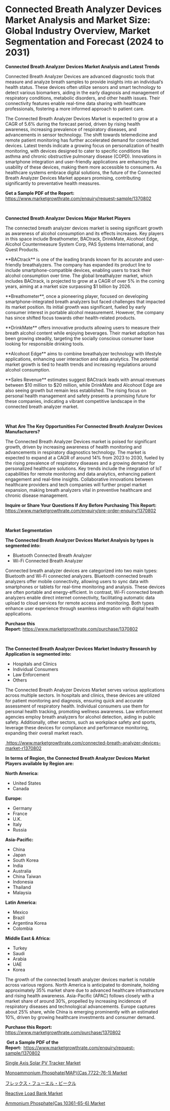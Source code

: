 <p><h1>Connected Breath Analyzer Devices Market Analysis and Market Size: Global Industry Overview, Market Segmentation and Forecast (2024 to 2031)</h1></p><p><strong>Connected Breath Analyzer Devices Market Analysis and Latest Trends</strong></p>
<p><p>Connected Breath Analyzer Devices are advanced diagnostic tools that measure and analyze breath samples to provide insights into an individual’s health status. These devices often utilize sensors and smart technology to detect various biomarkers, aiding in the early diagnosis and management of respiratory conditions, metabolic disorders, and other health issues. Their connectivity features enable real-time data sharing with healthcare professionals, fostering a more informed approach to patient care.</p><p>The Connected Breath Analyzer Devices Market is expected to grow at a CAGR of 5.6% during the forecast period, driven by rising health awareness, increasing prevalence of respiratory diseases, and advancements in sensor technology. The shift towards telemedicine and remote patient monitoring has further accelerated demand for connected devices. Latest trends indicate a growing focus on personalization of health monitoring, with devices designed to cater to specific conditions like asthma and chronic obstructive pulmonary disease (COPD). Innovations in smartphone integration and user-friendly applications are enhancing the usability of these devices, making them more accessible to consumers. As healthcare systems embrace digital solutions, the future of the Connected Breath Analyzer Devices Market appears promising, contributing significantly to preventative health measures.</p></p>
<p><strong>Get a Sample PDF of the Report:&nbsp;</strong> <a href="https://www.marketgrowthrate.com/enquiry/request-sample/1370802">https://www.marketgrowthrate.com/enquiry/request-sample/1370802</a></p>
<p>&nbsp;</p>
<p><strong>Connected Breath Analyzer Devices Major Market Players</strong></p>
<p><p>The connected breath analyzer devices market is seeing significant growth as awareness of alcohol consumption and its effects increases. Key players in this space include Breathometer, BACtrack, DrinkMate, Alcohoot Edge, Alcohol Countermeasure System Corp, PAS Systems International, and Quest Products.</p><p>**BACtrack** is one of the leading brands known for its accurate and user-friendly breathalyzers. The company has expanded its product line to include smartphone-compatible devices, enabling users to track their alcohol consumption over time. The global breathalyzer market, which includes BACtrack, is projected to grow at a CAGR of over 5% in the coming years, aiming at a market size surpassing $1 billion by 2026.</p><p>**Breathometer**, once a pioneering player, focused on developing smartphone-integrated breath analyzers but faced challenges that impacted its market position. Its initial growth was significant, fueled by early consumer interest in portable alcohol measurement. However, the company has since shifted focus towards other health-related products.</p><p>**DrinkMate** offers innovative products allowing users to measure their breath alcohol content while enjoying beverages. Their market adoption has been growing steadily, targeting the socially conscious consumer base looking for responsible drinking tools. </p><p>**Alcohoot Edge** aims to combine breathalyzer technology with lifestyle applications, enhancing user interaction and data analytics. The potential market growth is tied to health trends and increasing regulations around alcohol consumption.</p><p>**Sales Revenue** estimates suggest BACtrack leads with annual revenues between $10 million to $20 million, while DrinkMate and Alcohoot Edge are also seeing growth but remain less established. The rising focus on personal health management and safety presents a promising future for these companies, indicating a vibrant competitive landscape in the connected breath analyzer market.</p></p>
<p>&nbsp;</p>
<p><strong>What Are The Key Opportunities For Connected Breath Analyzer Devices Manufacturers?</strong></p>
<p><p>The Connected Breath Analyzer Devices market is poised for significant growth, driven by increasing awareness of health monitoring and advancements in respiratory diagnostics technology. The market is expected to expand at a CAGR of around 14% from 2023 to 2030, fueled by the rising prevalence of respiratory diseases and a growing demand for personalized healthcare solutions. Key trends include the integration of IoT capabilities for remote monitoring and data analytics, enhancing patient engagement and real-time insights. Collaborative innovations between healthcare providers and tech companies will further propel market expansion, making breath analyzers vital in preventive healthcare and chronic disease management.</p></p>
<p><strong>Inquire or Share Your Questions If Any Before Purchasing This Report:</strong> <a href="https://www.marketgrowthrate.com/enquiry/pre-order-enquiry/1370802">https://www.marketgrowthrate.com/enquiry/pre-order-enquiry/1370802</a></p>
<p>&nbsp;</p>
<p><strong>Market Segmentation</strong></p>
<p><strong>The Connected Breath Analyzer Devices Market Analysis by types is segmented into:</strong></p>
<p><ul><li>Bluetooth Connected Breath Analyzer</li><li>Wi-Fi Connected Breath Analyzer</li></ul></p>
<p><p>Connected breath analyzer devices are categorized into two main types: Bluetooth and Wi-Fi connected analyzers. Bluetooth connected breath analyzers offer mobile connectivity, allowing users to sync data with smartphones or tablets for real-time monitoring and analysis. These devices are often portable and energy-efficient. In contrast, Wi-Fi connected breath analyzers enable direct internet connectivity, facilitating automatic data upload to cloud services for remote access and monitoring. Both types enhance user experience through seamless integration with digital health applications.</p></p>
<p><strong>Purchase this Report:&nbsp;</strong><a href="https://www.marketgrowthrate.com/purchase/1370802">https://www.marketgrowthrate.com/purchase/1370802</a></p>
<p>&nbsp;</p>
<p><strong>The Connected Breath Analyzer Devices Market Industry Research by Application is segmented into:</strong></p>
<p><ul><li>Hospitals and Clinics</li><li>Individual Consumers</li><li>Law Enforcement</li><li>Others</li></ul></p>
<p><p>The Connected Breath Analyzer Devices Market serves various applications across multiple sectors. In hospitals and clinics, these devices are utilized for patient monitoring and diagnosis, ensuring quick and accurate assessment of respiratory health. Individual consumers use them for personal health tracking, promoting wellness awareness. Law enforcement agencies employ breath analyzers for alcohol detection, aiding in public safety. Additionally, other sectors, such as workplace safety and sports, leverage these devices for compliance and performance monitoring, expanding their overall market reach.</p></p>
<p><a href="https://www.marketgrowthrate.com/connected-breath-analyzer-devices-market-r1370802">&nbsp;https://www.marketgrowthrate.com/connected-breath-analyzer-devices-market-r1370802</a></p>
<p><strong>In terms of Region, the Connected Breath Analyzer Devices Market Players available by Region are:</strong></p>
<p>
    <p> <strong> North America: </strong>
        <ul>
            <li>United States</li>
            <li>Canada</li>
        </ul>
        </p> 
    <p> <strong> Europe: </strong>
        <ul>
            <li>Germany</li>
            <li>France</li>
            <li>U.K.</li>
            <li>Italy</li>
            <li>Russia</li>
        </ul>
        </p> 
    <p> <strong> Asia-Pacific: </strong>
        <ul>
            <li>China</li>
            <li>Japan</li>
            <li>South Korea</li>
            <li>India</li>
            <li>Australia</li>
            <li>China Taiwan</li>
            <li>Indonesia</li>
            <li>Thailand</li>
            <li>Malaysia</li>
        </ul>
        </p> 
    <p> <strong> Latin America: </strong>
        <ul>
            <li>Mexico</li>
            <li>Brazil</li>
            <li>Argentina Korea</li>
            <li>Colombia</li>
        </ul>
        </p> 
    <p> <strong> Middle East & Africa: </strong>
        <ul>
            <li>Turkey</li>
            <li>Saudi</li>
            <li>Arabia</li>
            <li>UAE</li>
            <li>Korea</li>
        </ul>
    </p>
    </p>
<p><p>The growth of the connected breath analyzer devices market is notable across various regions. North America is anticipated to dominate, holding approximately 35% market share due to advanced healthcare infrastructure and rising health awareness. Asia-Pacific (APAC) follows closely with a market share of around 30%, propelled by increasing incidences of respiratory diseases and technological advancements. Europe captures about 25% share, while China is emerging prominently with an estimated 10%, driven by growing healthcare investments and consumer demand.</p></p>
<p><strong>Purchase this Report: </strong><a href="https://www.marketgrowthrate.com/purchase/1370802">https://www.marketgrowthrate.com/purchase/1370802</a></p>
<p>&nbsp;<strong>Get a Sample PDF of the Report:&nbsp;&nbsp;</strong><a href="https://www.marketgrowthrate.com/enquiry/request-sample/1370802">https://www.marketgrowthrate.com/enquiry/request-sample/1370802</a></p>
<p><strong></strong></p>
<p><p><a href="https://www.linkedin.com/pulse/global-single-axis-solar-pv-tracker-market-size-share-typqc">Single Axis Solar PV Tracker Market</a></p><p><a href="https://issuu.com/reportprime-2/docs/monoammonium-phosphatemapcas-7722-7_c6b3e89a2f9afc">Monoammonium Phosphate(MAP)(Cas 7722-76-1) Market</a></p><p><a href="https://medium.com/@chsaltz8s05/%E3%82%B0%E3%83%AD%E3%83%BC%E3%83%90%E3%83%AB%E3%83%95%E3%83%AC%E3%83%83%E3%82%AF%E3%82%B9%E7%87%83%E6%96%99%E8%BB%8A%E5%B8%82%E5%A0%B4%E3%81%AE%E7%8A%B6%E6%B3%81-2024%E5%B9%B4-2031%E5%B9%B4-%E3%81%A8%E5%9C%B0%E5%9F%9F-%E8%A3%BD%E5%93%81-%E6%9C%80%E7%B5%82%E7%94%A8%E9%80%94%E3%81%AB%E3%82%88%E3%82%8B%E4%BA%88%E6%B8%AC-9d32835717c2">フレックス・フューエル・ビークル</a></p><p><a href="https://www.linkedin.com/pulse/reactive-load-bank-market-research-report-forecast-growth-owxnc">Reactive Load Bank Market</a></p><p><a href="https://issuu.com/reportprime-2/docs/ammonium-phosphatecas-10361-65-6-ma_7a30f6edb61008">Ammonium Phosphate(Cas 10361-65-6) Market</a></p></p>